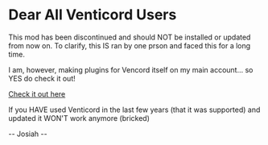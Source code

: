 # Dear All Venticord Users
This mod has been discontinued and should NOT be installed or updated from now on.
To clarify, this IS ran by one prson and faced this for a long time.

I am, however, making plugins for Vencord itself on my main account... so YES do check it out!

[Check it out here](https://github.com/josiauh/Vencord)

If you HAVE used Venticord in the last few years (that it was supported) and updated it WON'T work anymore (bricked)

-- Josiah --
